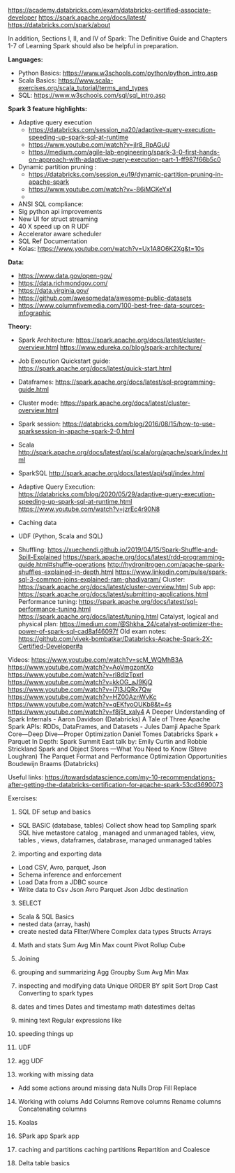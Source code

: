 https://academy.databricks.com/exam/databricks-certified-associate-developer
https://spark.apache.org/docs/latest/
https://databricks.com/spark/about

In addition, Sections I, II, and IV of Spark: The Definitive Guide and Chapters 1-7 of Learning Spark should also be helpful in preparation.

**Languages:**
* Python Basics:
https://www.w3schools.com/python/python_intro.asp
* Scala Basics:
 https://www.scala-exercises.org/scala_tutorial/terms_and_types
* SQL: https://www.w3schools.com/sql/sql_intro.asp


**Spark 3 feature highlights:**  
* Adaptive query execution
    * https://databricks.com/session_na20/adaptive-query-execution-speeding-up-spark-sql-at-runtime  
    * https://www.youtube.com/watch?v=jlr8_RpAGuU
    * https://medium.com/agile-lab-engineering/spark-3-0-first-hands-on-approach-with-adaptive-query-execution-part-1-ff987f66b5c0
* Dynamic partition pruning :
    * https://databricks.com/session_eu19/dynamic-partition-pruning-in-apache-spark
    * https://www.youtube.com/watch?v=-86iMCKeYxI
    * 
* ANSI SQL compliance: 
* Sig python api improvements
* New UI for struct streaming
* 40 X speed up on R UDF
* Accelerator aware scheduler
* SQL Ref Documentation
* Kolas: https://www.youtube.com/watch?v=Ux1A8O6K2Xg&t=10s

**Data:**
* https://www.data.gov/open-gov/
* https://data.richmondgov.com/
* https://data.virginia.gov/
* https://github.com/awesomedata/awesome-public-datasets
* https://www.columnfivemedia.com/100-best-free-data-sources-infographic

**Theory:**
* Spark Architecture:
 https://spark.apache.org/docs/latest/cluster-overview.html
https://www.edureka.co/blog/spark-architecture/
* Job Execution
Quickstart guide: 
https://spark.apache.org/docs/latest/quick-start.html
* Dataframes:
https://spark.apache.org/docs/latest/sql-programming-guide.html
* Cluster mode:
https://spark.apache.org/docs/latest/cluster-overview.html
* Spark session:
https://databricks.com/blog/2016/08/15/how-to-use-sparksession-in-apache-spark-2-0.html
* Scala http://spark.apache.org/docs/latest/api/scala/org/apache/spark/index.html
* SparkSQL http://spark.apache.org/docs/latest/api/sql/index.html
* Adaptive Query Execution: 
https://databricks.com/blog/2020/05/29/adaptive-query-execution-speeding-up-spark-sql-at-runtime.html
https://www.youtube.com/watch?v=jzrEc4r90N8

* Caching data
* UDF (Python, Scala and SQL)
* Shuffling:
https://xuechendi.github.io/2019/04/15/Spark-Shuffle-and-Spill-Explained
https://spark.apache.org/docs/latest/rdd-programming-guide.html#shuffle-operations
http://hydronitrogen.com/apache-spark-shuffles-explained-in-depth.html
https://www.linkedin.com/pulse/spark-sql-3-common-joins-explained-ram-ghadiyaram/
Cluster: https://spark.apache.org/docs/latest/cluster-overview.html
Sub app: https://spark.apache.org/docs/latest/submitting-applications.html
Performance tuning: 
https://spark.apache.org/docs/latest/sql-performance-tuning.html
https://spark.apache.org/docs/latest/tuning.html
Catalyst, logical and physical plan:
https://medium.com/@Shkha_24/catalyst-optimizer-the-power-of-spark-sql-cad8af46097f
Old exam notes:
https://github.com/vivek-bombatkar/Databricks-Apache-Spark-2X-Certified-Developer#a


Videos:
https://www.youtube.com/watch?v=scM_WQMhB3A
https://www.youtube.com/watch?v=AoVmgzontXo
https://www.youtube.com/watch?v=rl8dIzTpxrI
https://www.youtube.com/watch?v=kkOG_aJ9KjQ
https://www.youtube.com/watch?v=i7l3JQRx7Qw
https://www.youtube.com/watch?v=HZ00AznWvKc
https://www.youtube.com/watch?v=qEKfyoOUKb8&t=4s
https://www.youtube.com/watch?v=f8j5t_xaly4
A Deeper Understanding of Spark Internals - Aaron Davidson (Databricks)
A Tale of Three Apache Spark APIs: RDDs, DataFrames, and Datasets - Jules Damji
Apache Spark Core—Deep Dive—Proper Optimization Daniel Tomes Databricks
Spark + Parquet In Depth: Spark Summit East talk by: Emily Curtin and Robbie Strickland
Spark and Object Stores —What You Need to Know (Steve Loughran)
The Parquet Format and Performance Optimization Opportunities Boudewijn Braams (Databricks)



Useful links:
https://towardsdatascience.com/my-10-recommendations-after-getting-the-databricks-certification-for-apache-spark-53cd3690073




Exercises:
1. SQL DF setup and basics
* SQL BASIC (database, tables)
Collect
show
head
top
Sampling
spark SQL hive metastore catalog , managed and unmanaged tables, view,
tables , views, dataframes, databrase, managed unmanaged tables

2. importing and exporting data
* Load CSV, Avro, parquet, Json
* Schema inference and enforcement
* Load Data from a JDBC source
* Write data to 
Csv
Json
Avro
Parquet
Json
Jdbc destination

3. SELECT
* Scala & SQL Basics
* nested data (array, hash)
* create nested data
FIlter/Where
Complex data types
Structs
Arrays

4. Math and stats
Sum
Avg
Min
Max
count
Pivot
Rollup
Cube

5. Joining

6. grouping and summarizing
Agg
Groupby
Sum
Avg
Min
Max

7. inspecting and modifying data
Unique
ORDER BY
split
Sort
Drop
Cast
Converting to spark types

8. dates and times
Dates and timestamp
math datestimes
deltas

9. mining text
Regular expressions
like

10. speeding things up

11. UDF

12. agg UDF

13. working with missing data
* Add some actions around missing data
Nulls
Drop
Fill
Replace

14. Working with colums
Add Columns
Remove columns
Rename columns
Concatenating columns

15. Koalas

16. SPark app
Spark app

17. caching and partitions
caching
partitions
Repartition and Coalesce

18. Delta table basics










